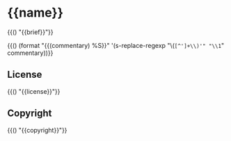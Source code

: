 # {{name}}

{{() "{\{brief}\}"}}

{{() (format "{\{(commentary) %S}\}"
'(s-replace-regexp "\\(`[^']+\\)'" "\\1`" commentary))}}
  
## License

{{() "{\{license}\}"}}

## Copyright

{{() "{\{copyright}\}"}}

